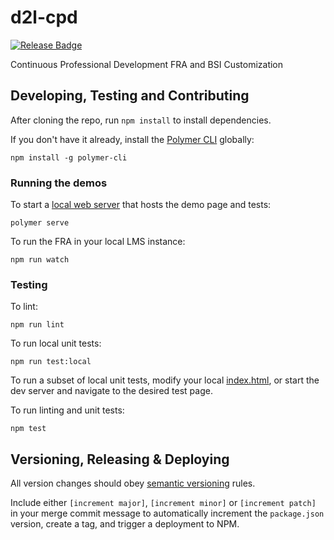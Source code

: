 # d2l-cpd

[![Release Badge](https://github.com/Brightspace/continuous-professional-development/workflows/release/badge.svg)](https://github.com/Brightspace/continuous-professional-development/actions?query=workflow%3Arelease)

Continuous Professional Development FRA and BSI Customization

## Developing, Testing and Contributing

After cloning the repo, run `npm install` to install dependencies.

If you don't have it already, install the [Polymer CLI](https://www.polymer-project.org/3.0/docs/tools/polymer-cli) globally:

```shell
npm install -g polymer-cli
```

[ci-url]: https://travis-ci.com/BrightspaceUI/cpd
[ci-image]: https://travis-ci.com/BrightspaceUI/cpd.svg?branch=master

### Running the demos

To start a [local web server](https://www.polymer-project.org/3.0/docs/tools/polymer-cli-commands#serve) that hosts the demo page and tests:

```shell
polymer serve
```

To run the FRA in your local LMS instance:

```shell
npm run watch
```

### Testing

To lint:

```shell
npm run lint
```

To run local unit tests:

```shell
npm run test:local
```

To run a subset of local unit tests, modify your local [index.html](https://github.com/BrightspaceUI/cpd/blob/master/test/index.html), or start the dev server and navigate to the desired test page.



To run linting and unit tests:

```shell
npm test
```

## Versioning, Releasing & Deploying

All version changes should obey [semantic versioning](https://semver.org/) rules.

Include either `[increment major]`, `[increment minor]` or `[increment patch]` in your merge commit message to automatically increment the `package.json` version, create a tag, and trigger a deployment to NPM.
